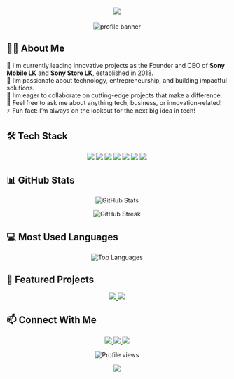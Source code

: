 <!-- Header with animated text -->
<h1 align="center">
  <img src="https://readme-typing-svg.herokuapp.com/?lines=Hi+there!+👋;Welcome+to+Sahan's+GitHub+profile!&center=true&size=20">
</h1>

<!-- Profile Banner -->
<p align="center">
  <img src="https://via.placeholder.com/1200x300.png?text=Welcome+to+Sahan's+GitHub" alt="profile banner">
</p>

<!-- About Me Section -->
## 👨‍💻 About Me

🔭 I'm currently leading innovative projects as the Founder and CEO of **Sony Mobile LK** and **Sony Store LK**, established in 2018.  
🌱 I’m passionate about technology, entrepreneurship, and building impactful solutions.  
👯 I’m eager to collaborate on cutting-edge projects that make a difference.  
💬 Feel free to ask me about anything tech, business, or innovation-related!  
⚡ Fun fact: I’m always on the lookout for the next big idea in tech!

<!-- Tech Stack -->
## 🛠️ Tech Stack

<p align="center">
  <img src="https://img.shields.io/badge/-JavaScript-F7DF1E?style=flat-square&logo=javascript&logoColor=black" />
  <img src="https://img.shields.io/badge/-Python-3776AB?style=flat-square&logo=python&logoColor=white" />
  <img src="https://img.shields.io/badge/-React-61DAFB?style=flat-square&logo=react&logoColor=black" />
  <img src="https://img.shields.io/badge/-Node.js-339933?style=flat-square&logo=node.js&logoColor=white" />
  <img src="https://img.shields.io/badge/-HTML5-E34F26?style=flat-square&logo=html5&logoColor=white" />
  <img src="https://img.shields.io/badge/-CSS3-1572B6?style=flat-square&logo=css3&logoColor=white" />
  <img src="https://img.shields.io/badge/-MongoDB-47A248?style=flat-square&logo=mongodb&logoColor=white" />
</p>

<!-- GitHub Stats -->
## 📊 GitHub Stats

<p align="center">
  <img src="https://github-readme-stats.vercel.app/api?username=sahanadithya&show_icons=true&theme=radical" alt="GitHub Stats" />
</p>

<p align="center">
  <img src="https://github-readme-streak-stats.herokuapp.com/?user=sahanadithya&theme=radical" alt="GitHub Streak" />
</p>

<!-- Top Languages -->
## 💻 Most Used Languages

<p align="center">
  <img src="https://github-readme-stats.vercel.app/api/top-langs/?username=sahanadithya&layout=compact&theme=radical" alt="Top Languages" />
</p>

<!-- Projects Section -->
## 🚀 Featured Projects

<p align="center">
  <a href="https://github.com/sahanadithya/project1">
    <img src="https://github-readme-stats.vercel.app/api/pin/?username=sahanadithya&repo=project1&theme=radical" />
  </a>
  <a href="https://github.com/sahanadithya/project2">
    <img src="https://github-readme-stats.vercel.app/api/pin/?username=sahanadithya&repo=project2&theme=radical" />
  </a>
</p>

<!-- Contact Section -->
## 📫 Connect With Me

<p align="center">
  <a href="https://linkedin.com/in/sahanadithya">
    <img src="https://img.shields.io/badge/-LinkedIn-0077B5?style=flat-square&logo=linkedin&logoColor=white" />
  </a>
  <a href="https://twitter.com/sahanadithya">
    <img src="https://img.shields.io/badge/-Twitter-1DA1F2?style=flat-square&logo=twitter&logoColor=white" />
  </a>
  <a href="https://github.com/sahanadithya">
    <img src="https://img.shields.io/badge/-GitHub-181717?style=flat-square&logo=github&logoColor=white" />
  </a>
</p>

<!-- Profile Views Counter -->
<p align="center">
  <img src="https://komarev.com/ghpvc/?username=sahanadithya&color=blueviolet" alt="Profile views" />
</p>

<!-- Footer -->
<p align="center">
  <img src="https://capsule-render.vercel.app/api?type=waving&color=gradient&height=100&section=footer" />
</p>
